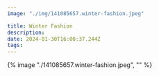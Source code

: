 ```yaml
---
image: "./img/141085657.winter-fashion.jpeg"

title: Winter Fashion
description: 
date: 2024-01-30T16:00:37.244Z
tags: 
---
```

{% image "./141085657.winter-fashion.jpeg", "" %}